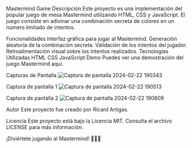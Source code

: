 Mastermind Game
Descripción
Este proyecto es una implementación del popular juego de mesa Mastermind utilizando HTML, CSS y JavaScript. El juego consiste en adivinar una combinación secreta de colores en un número limitado de intentos.

Funcionalidades
Interfaz gráfica para jugar al Mastermind.
Generación aleatoria de la combinación secreta.
Validación de los intentos del jugador.
Retroalimentación visual sobre los intentos realizados.
Tecnologías Utilizadas
HTML
CSS
JavaScript
Demo
Puedes ver una demostración del juego Mastermind aquí.

Capturas de Pantalla
![Captura de pantalla 2024-02-22 190343](https://github.com/CodeRichie/PROYECTO3_Mastermind/assets/154466364/d89cab18-cf16-4972-92b3-c2b36a276e54)

Captura de pantalla 1
![Captura de pantalla 2024-02-22 190513](https://github.com/CodeRichie/PROYECTO3_Mastermind/assets/154466364/90cf74a7-f2a2-4417-9461-b8ba63ee266c)

Captura de pantalla 2
![Captura de pantalla 2024-02-22 190609](https://github.com/CodeRichie/PROYECTO3_Mastermind/assets/154466364/5fbfd5c2-0b19-4308-95e1-c22824636883)



Autor
Este proyecto fue creado por Ricard Artigas.

Licencia
Este proyecto está bajo la Licencia MIT. Consulta el archivo LICENSE para más información.

¡Diviértete jugando al Mastermind! 🎲🧩🎉
